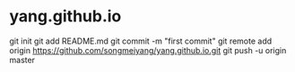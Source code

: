 # yang.github.io
  git init
  git add README.md
  git commit -m "first commit"
  git remote add origin https://github.com/songmeiyang/yang.github.io.git
  git push -u origin master
